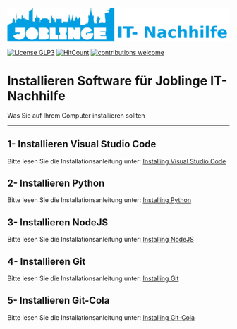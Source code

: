 ![Joblinge Nachhilfe logo](logo_joblinge_nachhilfe.png?raw=true "Joblinge Nachhilfe logo")

[![License GLP3](https://img.shields.io/badge/license-GPL3-red.svg)](LICENSE.md)
[![HitCount](http://hits.dwyl.io/fejao/joblinge_install.svg)](http://hits.dwyl.io/fejao/joblinge_install)
[![contributions welcome](https://img.shields.io/badge/contributions-welcome-brightgreen.svg?style=flat)](https://github.com/fejao/joblinge_install/issues)

Installieren Software für Joblinge IT-Nachhilfe
===============
Was Sie auf Ihrem Computer installieren sollten
_____________________________________________

## 1- Installieren Visual Studio Code
Bitte lesen Sie die Installationsanleitung unter:
[Installing Visual Studio Code](vsc/README.md)

## 2- Installieren Python
Bitte lesen Sie die Installationsanleitung unter:
[Installing Python](python/README.md)

## 3- Installieren NodeJS
Bitte lesen Sie die Installationsanleitung unter:
[Installing NodeJS](node/README.md)

## 4- Installieren Git
Bitte lesen Sie die Installationsanleitung unter:
[Installing Git](git/README.md)

## 5- Installieren Git-Cola
Bitte lesen Sie die Installationsanleitung unter:
[Installing Git-Cola](git_cola/README.md)
